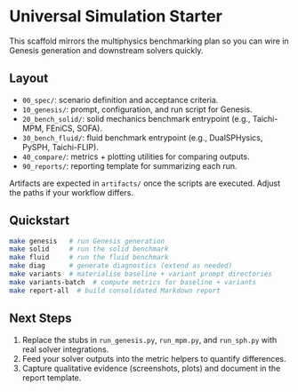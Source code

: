 # Universal Simulation Starter

This scaffold mirrors the multiphysics benchmarking plan so you can wire in Genesis generation and downstream solvers quickly.

## Layout
- `00_spec/`: scenario definition and acceptance criteria.
- `10_genesis/`: prompt, configuration, and run script for Genesis.
- `20_bench_solid/`: solid mechanics benchmark entrypoint (e.g., Taichi-MPM, FEniCS, SOFA).
- `30_bench_fluid/`: fluid benchmark entrypoint (e.g., DualSPHysics, PySPH, Taichi-FLIP).
- `40_compare/`: metrics + plotting utilities for comparing outputs.
- `90_reports/`: reporting template for summarizing each run.

Artifacts are expected in `artifacts/` once the scripts are executed. Adjust the paths if your workflow differs.

## Quickstart
```bash
make genesis   # run Genesis generation
make solid     # run the solid benchmark
make fluid     # run the fluid benchmark
make diag      # generate diagnostics (extend as needed)
make variants  # materialise baseline + variant prompt directories
make variants-batch  # compute metrics for baseline + variants
make report-all  # build consolidated Markdown report
```

## Next Steps
1. Replace the stubs in `run_genesis.py`, `run_mpm.py`, and `run_sph.py` with real solver integrations.
2. Feed your solver outputs into the metric helpers to quantify differences.
3. Capture qualitative evidence (screenshots, plots) and document in the report template.
